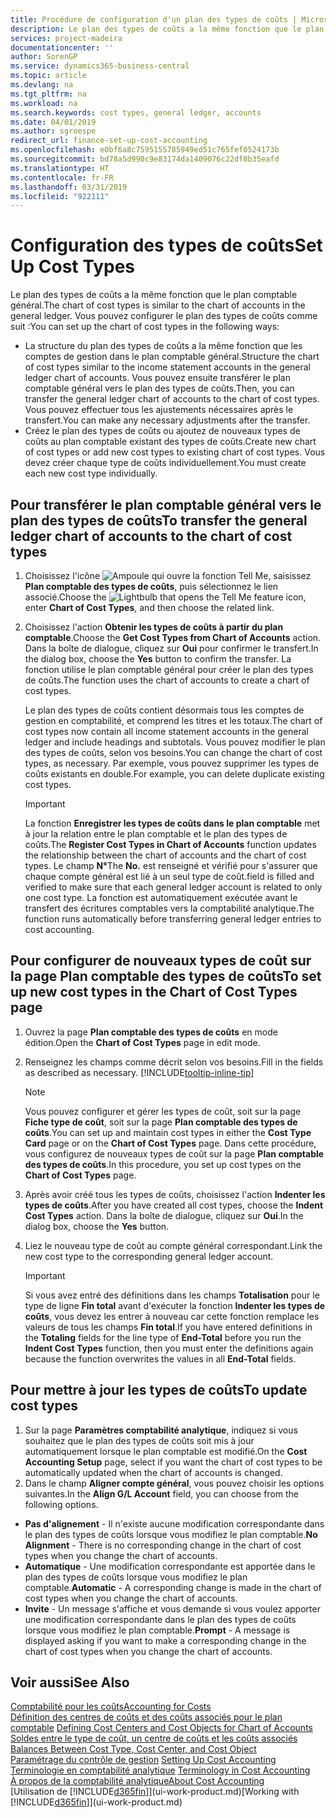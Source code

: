 ```yaml
---
title: Procédure de configuration d'un plan des types de coûts | Microsoft Docs
description: Le plan des types de coûts a la même fonction que le plan comptable général.
services: project-madeira
documentationcenter: ''
author: SorenGP
ms.service: dynamics365-business-central
ms.topic: article
ms.devlang: na
ms.tgt_pltfrm: na
ms.workload: na
ms.search.keywords: cost types, general ledger, accounts
ms.date: 04/01/2019
ms.author: sgroespe
redirect_url: finance-set-up-cost-accounting
ms.openlocfilehash: e0bf6a8c7595155785949ed51c765fef0524173b
ms.sourcegitcommit: bd78a5d990c9e83174da1409076c22df8b35eafd
ms.translationtype: HT
ms.contentlocale: fr-FR
ms.lasthandoff: 03/31/2019
ms.locfileid: "922111"
---
```

# <a name="set-up-cost-types"></a><span data-ttu-id="bafb5-103">Configuration des types de coûts</span><span class="sxs-lookup"><span data-stu-id="bafb5-103">Set Up Cost Types</span></span>
<span data-ttu-id="bafb5-104">Le plan des types de coûts a la même fonction que le plan comptable général.</span><span class="sxs-lookup"><span data-stu-id="bafb5-104">The chart of cost types is similar to the chart of accounts in the general ledger.</span></span> <span data-ttu-id="bafb5-105">Vous pouvez configurer le plan des types de coûts comme suit :</span><span class="sxs-lookup"><span data-stu-id="bafb5-105">You can set up the chart of cost types in the following ways:</span></span>  

-   <span data-ttu-id="bafb5-106">La structure du plan des types de coûts a la même fonction que les comptes de gestion dans le plan comptable général.</span><span class="sxs-lookup"><span data-stu-id="bafb5-106">Structure the chart of cost types similar to the income statement accounts in the general ledger chart of accounts.</span></span> <span data-ttu-id="bafb5-107">Vous pouvez ensuite transférer le plan comptable général vers le plan des types de coûts.</span><span class="sxs-lookup"><span data-stu-id="bafb5-107">Then, you can transfer the general ledger chart of accounts to the chart of cost types.</span></span> <span data-ttu-id="bafb5-108">Vous pouvez effectuer tous les ajustements nécessaires après le transfert.</span><span class="sxs-lookup"><span data-stu-id="bafb5-108">You can make any necessary adjustments after the transfer.</span></span>  
-   <span data-ttu-id="bafb5-109">Créez le plan des types de coûts ou ajoutez de nouveaux types de coûts au plan comptable existant des types de coûts.</span><span class="sxs-lookup"><span data-stu-id="bafb5-109">Create new chart of cost types or add new cost types to existing chart of cost types.</span></span> <span data-ttu-id="bafb5-110">Vous devez créer chaque type de coûts individuellement.</span><span class="sxs-lookup"><span data-stu-id="bafb5-110">You must create each new cost type individually.</span></span>  

## <a name="to-transfer-the-general-ledger-chart-of-accounts-to-the-chart-of-cost-types"></a><span data-ttu-id="bafb5-111">Pour transférer le plan comptable général vers le plan des types de coûts</span><span class="sxs-lookup"><span data-stu-id="bafb5-111">To transfer the general ledger chart of accounts to the chart of cost types</span></span>  
1.  <span data-ttu-id="bafb5-112">Choisissez l'icône ![Ampoule qui ouvre la fonction Tell Me](media/ui-search/search_small.png "Dites-moi ce que vous voulez faire"), saisissez **Plan comptable des types de coûts**, puis sélectionnez le lien associé.</span><span class="sxs-lookup"><span data-stu-id="bafb5-112">Choose the ![Lightbulb that opens the Tell Me feature](media/ui-search/search_small.png "Tell me what you want to do") icon, enter **Chart of Cost Types**, and then choose the related link.</span></span>  
2.  <span data-ttu-id="bafb5-113">Choisissez l'action **Obtenir les types de coûts à partir du plan comptable**.</span><span class="sxs-lookup"><span data-stu-id="bafb5-113">Choose the **Get Cost Types from Chart of Accounts** action.</span></span> <span data-ttu-id="bafb5-114">Dans la boîte de dialogue, cliquez sur **Oui** pour confirmer le transfert.</span><span class="sxs-lookup"><span data-stu-id="bafb5-114">In the dialog box, choose the **Yes** button to confirm the transfer.</span></span> <span data-ttu-id="bafb5-115">La fonction utilise le plan comptable général pour créer le plan des types de coûts.</span><span class="sxs-lookup"><span data-stu-id="bafb5-115">The function uses the chart of accounts to create a chart of cost types.</span></span>  

    <span data-ttu-id="bafb5-116">Le plan des types de coûts contient désormais tous les comptes de gestion en comptabilité, et comprend les titres et les totaux.</span><span class="sxs-lookup"><span data-stu-id="bafb5-116">The chart of cost types now contain all income statement accounts in the general ledger and include headings and subtotals.</span></span> <span data-ttu-id="bafb5-117">Vous pouvez modifier le plan des types de coûts, selon vos besoins.</span><span class="sxs-lookup"><span data-stu-id="bafb5-117">You can change the chart of cost types, as necessary.</span></span> <span data-ttu-id="bafb5-118">Par exemple, vous pouvez supprimer les types de coûts existants en double.</span><span class="sxs-lookup"><span data-stu-id="bafb5-118">For example, you can delete duplicate existing cost types.</span></span>  

    > [!IMPORTANT]  
    >  <span data-ttu-id="bafb5-119">La fonction **Enregistrer les types de coûts dans le plan comptable** met à jour la relation entre le plan comptable et le plan des types de coûts.</span><span class="sxs-lookup"><span data-stu-id="bafb5-119">The **Register Cost Types in Chart of Accounts** function updates the relationship between the chart of accounts and the chart of cost types.</span></span> <span data-ttu-id="bafb5-120">Le champ **N°**</span><span class="sxs-lookup"><span data-stu-id="bafb5-120">The **No.**</span></span> <span data-ttu-id="bafb5-121">est renseigné et vérifié pour s'assurer que chaque compte général est lié à un seul type de coût.</span><span class="sxs-lookup"><span data-stu-id="bafb5-121">field is filled and verified to make sure that each general ledger account is related to only one cost type.</span></span> <span data-ttu-id="bafb5-122">La fonction est automatiquement exécutée avant le transfert des écritures comptables vers la comptabilité analytique.</span><span class="sxs-lookup"><span data-stu-id="bafb5-122">The function runs automatically before transferring general ledger entries to cost accounting.</span></span>  

## <a name="to-set-up-new-cost-types-in-the-chart-of-cost-types-page"></a><span data-ttu-id="bafb5-123">Pour configurer de nouveaux types de coût sur la page Plan comptable des types de coûts</span><span class="sxs-lookup"><span data-stu-id="bafb5-123">To set up new cost types in the Chart of Cost Types page</span></span>  
1.  <span data-ttu-id="bafb5-124">Ouvrez la page **Plan comptable des types de coûts** en mode édition.</span><span class="sxs-lookup"><span data-stu-id="bafb5-124">Open the **Chart of Cost Types** page in edit mode.</span></span>  
2.  <span data-ttu-id="bafb5-125">Renseignez les champs comme décrit selon vos besoins.</span><span class="sxs-lookup"><span data-stu-id="bafb5-125">Fill in the fields as described as necessary.</span></span> [!INCLUDE[tooltip-inline-tip](includes/tooltip-inline-tip_md.md)]

    > [!NOTE]  
    >  <span data-ttu-id="bafb5-126">Vous pouvez configurer et gérer les types de coût, soit sur la page **Fiche type de coût**, soit sur la page **Plan comptable des types de coûts**.</span><span class="sxs-lookup"><span data-stu-id="bafb5-126">You can set up and maintain cost types in either the **Cost Type Card** page or on the **Chart of Cost Types** page.</span></span> <span data-ttu-id="bafb5-127">Dans cette procédure, vous configurez de nouveaux types de coût sur la page **Plan comptable des types de coûts**.</span><span class="sxs-lookup"><span data-stu-id="bafb5-127">In this procedure, you set up cost types on the **Chart of Cost Types** page.</span></span>

3.  <span data-ttu-id="bafb5-128">Après avoir créé tous les types de coûts, choisissez l'action **Indenter les types de coûts**.</span><span class="sxs-lookup"><span data-stu-id="bafb5-128">After you have created all cost types, choose the **Indent Cost Types** action.</span></span> <span data-ttu-id="bafb5-129">Dans la boîte de dialogue, cliquez sur **Oui**.</span><span class="sxs-lookup"><span data-stu-id="bafb5-129">In the dialog box, choose the **Yes** button.</span></span>  
4.  <span data-ttu-id="bafb5-130">Liez le nouveau type de coût au compte général correspondant.</span><span class="sxs-lookup"><span data-stu-id="bafb5-130">Link the new cost type to the corresponding general ledger account.</span></span>  

    > [!IMPORTANT]  
    >  <span data-ttu-id="bafb5-131">Si vous avez entré des définitions dans les champs **Totalisation** pour le type de ligne **Fin total** avant d'exécuter la fonction **Indenter les types de coûts**, vous devez les entrer à nouveau car cette fonction remplace les valeurs de tous les champs **Fin total**.</span><span class="sxs-lookup"><span data-stu-id="bafb5-131">If you have entered definitions in the **Totaling** fields for the line type of **End-Total** before you run the **Indent Cost Types** function, then you must enter the definitions again because the function overwrites the values in all **End-Total** fields.</span></span>  

## <a name="to-update-cost-types"></a><span data-ttu-id="bafb5-132">Pour mettre à jour les types de coûts</span><span class="sxs-lookup"><span data-stu-id="bafb5-132">To update cost types</span></span>  
1.  <span data-ttu-id="bafb5-133">Sur la page **Paramètres comptabilité analytique**, indiquez si vous souhaitez que le plan des types de coûts soit mis à jour automatiquement lorsque le plan comptable est modifié.</span><span class="sxs-lookup"><span data-stu-id="bafb5-133">On the **Cost Accounting Setup** page, select if you want the chart of cost types to be automatically updated when the chart of accounts is changed.</span></span>  
2.  <span data-ttu-id="bafb5-134">Dans le champ **Aligner compte général**, vous pouvez choisir les options suivantes.</span><span class="sxs-lookup"><span data-stu-id="bafb5-134">In the **Align G/L Account** field, you can choose from the following options.</span></span>  

- <span data-ttu-id="bafb5-135">**Pas d'alignement** - Il n'existe aucune modification correspondante dans le plan des types de coûts lorsque vous modifiez le plan comptable.</span><span class="sxs-lookup"><span data-stu-id="bafb5-135">**No Alignment** - There is no corresponding change in the chart of cost types when you change the chart of accounts.</span></span>  
- <span data-ttu-id="bafb5-136">**Automatique** - Une modification correspondante est apportée dans le plan des types de coûts lorsque vous modifiez le plan comptable.</span><span class="sxs-lookup"><span data-stu-id="bafb5-136">**Automatic** - A corresponding change is made in the chart of cost types when you change the chart of accounts.</span></span>  
- <span data-ttu-id="bafb5-137">**Invite** - Un message s'affiche et vous demande si vous voulez apporter une modification correspondante dans le plan des types de coûts lorsque vous modifiez le plan comptable.</span><span class="sxs-lookup"><span data-stu-id="bafb5-137">**Prompt** - A message is displayed asking if you want to make a corresponding change in the chart of cost types when you change the chart of accounts.</span></span>  

## <a name="see-also"></a><span data-ttu-id="bafb5-138">Voir aussi</span><span class="sxs-lookup"><span data-stu-id="bafb5-138">See Also</span></span>  
[<span data-ttu-id="bafb5-139">Comptabilité pour les coûts</span><span class="sxs-lookup"><span data-stu-id="bafb5-139">Accounting for Costs</span></span>](finance-manage-cost-accounting.md)  
<span data-ttu-id="bafb5-140">[Définition des centres de coûts et des coûts associés pour le plan comptable](finance-defining-cost-centers-and-cost-objects-for-chart-of-accounts.md) </span><span class="sxs-lookup"><span data-stu-id="bafb5-140">[Defining Cost Centers and Cost Objects for Chart of Accounts](finance-defining-cost-centers-and-cost-objects-for-chart-of-accounts.md) </span></span>  
<span data-ttu-id="bafb5-141">[Soldes entre le type de coût, un centre de coûts et les coûts associés](finance-balances-between-cost-type-cost-center-and-cost-object.md) </span><span class="sxs-lookup"><span data-stu-id="bafb5-141">[Balances Between Cost Type, Cost Center, and Cost Object](finance-balances-between-cost-type-cost-center-and-cost-object.md) </span></span>  
<span data-ttu-id="bafb5-142">[Paramétrage du contrôle de gestion](finance-set-up-cost-accounting.md) </span><span class="sxs-lookup"><span data-stu-id="bafb5-142">[Setting Up Cost Accounting](finance-set-up-cost-accounting.md) </span></span>  
<span data-ttu-id="bafb5-143">[Terminologie en comptabilité analytique](finance-terminology-in-cost-accounting.md) </span><span class="sxs-lookup"><span data-stu-id="bafb5-143">[Terminology in Cost Accounting](finance-terminology-in-cost-accounting.md) </span></span>  
[<span data-ttu-id="bafb5-144">À propos de la comptabilité analytique</span><span class="sxs-lookup"><span data-stu-id="bafb5-144">About Cost Accounting</span></span>](finance-about-cost-accounting.md)  
<span data-ttu-id="bafb5-145">[Utilisation de [!INCLUDE[d365fin](includes/d365fin_md.md)]](ui-work-product.md)</span><span class="sxs-lookup"><span data-stu-id="bafb5-145">[Working with [!INCLUDE[d365fin](includes/d365fin_md.md)]](ui-work-product.md)</span></span>
